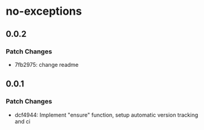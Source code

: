 # no-exceptions

## 0.0.2

### Patch Changes

- 7fb2975: change readme

## 0.0.1

### Patch Changes

- dcf4944: Implement "ensure" function, setup automatic version tracking and ci
